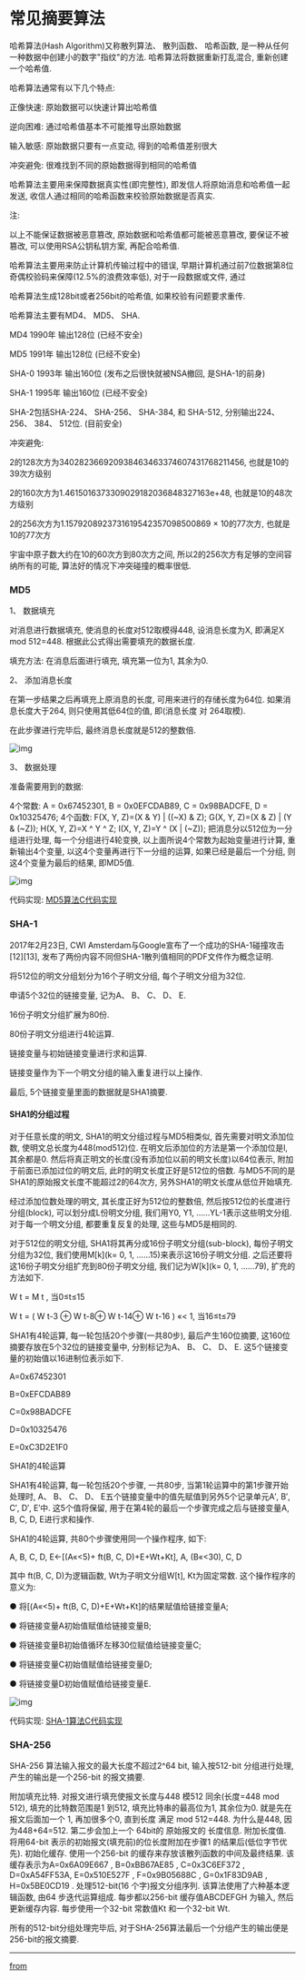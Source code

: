 # 常见摘要算法

哈希算法(Hash Algorithm)又称散列算法、 散列函数、 哈希函数, 是一种从任何一种数据中创建小的数字"指纹"的方法. 哈希算法将数据重新打乱混合, 重新创建一个哈希值. 

哈希算法通常有以下几个特点: 

正像快速: 原始数据可以快速计算出哈希值

逆向困难: 通过哈希值基本不可能推导出原始数据

输入敏感: 原始数据只要有一点变动, 得到的哈希值差别很大

冲突避免: 很难找到不同的原始数据得到相同的哈希值

哈希算法主要用来保障数据真实性(即完整性), 即发信人将原始消息和哈希值一起发送, 收信人通过相同的哈希函数来校验原始数据是否真实. 

注: 

以上不能保证数据被恶意篡改, 原始数据和哈希值都可能被恶意篡改, 要保证不被篡改, 可以使用RSA公钥私钥方案, 再配合哈希值. 

哈希算法主要用来防止计算机传输过程中的错误, 早期计算机通过前7位数据第8位奇偶校验码来保障(12.5%的浪费效率低), 对于一段数据或文件, 通过

哈希算法生成128bit或者256bit的哈希值, 如果校验有问题要求重传. 

哈希算法主要有MD4、 MD5、 SHA. 

MD4 1990年 输出128位 (已经不安全)

MD5 1991年 输出128位 (已经不安全)

SHA-0 1993年 输出160位 (发布之后很快就被NSA撤回, 是SHA-1的前身)

SHA-1 1995年 输出160位 (已经不安全)

SHA-2包括SHA-224、 SHA-256、 SHA-384, 和 SHA-512, 分别输出224、 256、 384、 512位. (目前安全)

冲突避免: 

2的128次方为340282366920938463463374607431768211456, 也就是10的39次方级别

2的160次方为1.4615016373309029182036848327163e+48, 也就是10的48次方级别

2的256次方为1.1579208923731619542357098500869 × 10的77次方, 也就是10的77次方

宇宙中原子数大约在10的60次方到80次方之间, 所以2的256次方有足够的空间容纳所有的可能, 算法好的情况下冲突碰撞的概率很低. 

### MD5

1、 数据填充

对消息进行数据填充, 使消息的长度对512取模得448, 设消息长度为X, 即满足X mod 512=448. 根据此公式得出需要填充的数据长度. 

填充方法: 在消息后面进行填充, 填充第一位为1, 其余为0. 

2、 添加消息长度

在第一步结果之后再填充上原消息的长度, 可用来进行的存储长度为64位. 如果消息长度大于264, 则只使用其低64位的值, 即(消息长度 对 264取模). 

在此步骤进行完毕后, 最终消息长度就是512的整数倍. 

![img](../img/20190523001.jpg)

3、 数据处理

准备需要用到的数据: 

4个常数: A = 0x67452301, B = 0x0EFCDAB89, C = 0x98BADCFE, D = 0x10325476; 4个函数: F(X, Y, Z)=(X & Y) | ((~X) & Z); G(X, Y, Z)=(X & Z) | (Y & (~Z)); H(X, Y, Z)=X ^ Y ^ Z; I(X, Y, Z)=Y ^ (X | (~Z)); 把消息分以512位为一分组进行处理, 每一个分组进行4轮变换, 以上面所说4个常数为起始变量进行计算, 重新输出4个变量, 以这4个变量再进行下一分组的运算, 如果已经是最后一个分组, 则这4个变量为最后的结果, 即MD5值. 

![img](../img/20190523002.jpg)

代码实现: [MD5算法C代码实现](https://github.com/pod32g/MD5/blob/master/md5.c)

### SHA-1

2017年2月23日, CWI Amsterdam与Google宣布了一个成功的SHA-1碰撞攻击[12][13], 发布了两份内容不同但SHA-1散列值相同的PDF文件作为概念证明. 

将512位的明文分组划分为16个子明文分组, 每个子明文分组为32位. 

申请5个32位的链接变量, 记为A、 B、 C、 D、 E. 

16份子明文分组扩展为80份. 

80份子明文分组进行4轮运算. 

链接变量与初始链接变量进行求和运算. 

链接变量作为下一个明文分组的输入重复进行以上操作. 

最后, 5个链接变量里面的数据就是SHA1摘要. 

#### SHA1的分组过程

对于任意长度的明文, SHA1的明文分组过程与MD5相类似, 首先需要对明文添加位数, 使明文总长度为448(mod512)位. 在明文后添加位的方法是第一个添加位是l, 其余都是0. 然后将真正明文的长度(没有添加位以前的明文长度)以64位表示, 附加于前面已添加过位的明文后, 此时的明文长度正好是512位的倍数. 与MD5不同的是SHA1的原始报文长度不能超过2的64次方, 另外SHA1的明文长度从低位开始填充. 

经过添加位数处理的明文, 其长度正好为512位的整数倍, 然后按512位的长度进行分组(block), 可以划分成L份明文分组, 我们用Y0, Y1, ……YL-1表示这些明文分组. 对于每一个明文分组, 都要重复反复的处理, 这些与MD5是相同的. 

对于512位的明文分组, SHA1将其再分成16份子明文分组(sub-block), 每份子明文分组为32位, 我们使用M[k](k= 0, 1, ……15)来表示这16份子明文分组. 之后还要将这16份子明文分组扩充到80份子明文分组, 我们记为W[k](k= 0, 1, ……79), 扩充的方法如下. 

W t = M t , 当0≤t≤15

W t = ( W t-3 ⊕ W t-8⊕ W t-14⊕ W t-16 ) «< 1, 当16≤t≤79

SHA1有4轮运算, 每一轮包括20个步骤(一共80步), 最后产生160位摘要, 这160位摘要存放在5个32位的链接变量中, 分别标记为A、 B、 C、 D、 E. 这5个链接变量的初始值以16进制位表示如下. 

A=0x67452301

B=0xEFCDAB89

C=0x98BADCFE

D=0x10325476

E=0xC3D2E1F0

SHA1的4轮运算

SHA1有4轮运算, 每一轮包括20个步骤, 一共80步, 当第1轮运算中的第1步骤开始处理时, A、 B、 C、 D、 E五个链接变量中的值先赋值到另外5个记录单元A′, B′, C′, D′, E′中. 这5个值将保留, 用于在第4轮的最后一个步骤完成之后与链接变量A, B, C, D, E进行求和操作. 

SHA1的4轮运算, 共80个步骤使用同一个操作程序, 如下: 

A, B, C, D, E←[(A«<5)+ ft(B, C, D)+E+Wt+Kt], A, (B«<30), C, D

其中 ft(B, C, D)为逻辑函数, Wt为子明文分组W[t], Kt为固定常数. 这个操作程序的意义为: 

● 将[(A«<5)+ ft(B, C, D)+E+Wt+Kt]的结果赋值给链接变量A; 

● 将链接变量A初始值赋值给链接变量B; 

● 将链接变量B初始值循环左移30位赋值给链接变量C; 

● 将链接变量C初始值赋值给链接变量D; 

● 将链接变量D初始值赋值给链接变量E. 

![img](../img/20190523003.jpg)

代码实现: [SHA-1算法C代码实现](https://github.com/clibs/sha1/blob/master/sha1.c)

### SHA-256

SHA-256 算法输入报文的最大长度不超过2^64 bit, 输入按512-bit 分组进行处理, 产生的输出是一个256-bit 的报文摘要. 

附加填充比特. 对报文进行填充使报文长度与448 模512 同余(长度=448 mod 512), 填充的比特数范围是1 到512, 填充比特串的最高位为1, 其余位为0. 就是先在报文后面加一个 1, 再加很多个0, 直到长度 满足 mod 512=448. 为什么是448, 因为448+64=512. 第二步会加上一个 64bit的 原始报文的 长度信息. 
附加长度值. 将用64-bit 表示的初始报文(填充前)的位长度附加在步骤1 的结果后(低位字节优先). 
初始化缓存. 使用一个256-bit 的缓存来存放该散列函数的中间及最终结果. 该缓存表示为A=0x6A09E667 , B=0xBB67AE85 , C=0x3C6EF372 , D=0xA54FF53A, E=0x510E527F , F=0x9B05688C , G=0x1F83D9AB , H=0x5BE0CD19 . 
处理512-bit(16 个字)报文分组序列. 该算法使用了六种基本逻辑函数, 由64 步迭代运算组成. 每步都以256-bit 缓存值ABCDEFGH 为输入, 然后更新缓存内容. 每步使用一个32-bit 常数值Kt 和一个32-bit Wt. 

所有的512-bit分组处理完毕后, 对于SHA-256算法最后一个分组产生的输出便是256-bit的报文摘要. 


---

[from](https://zhuanlan.zhihu.com/p/37165658)
